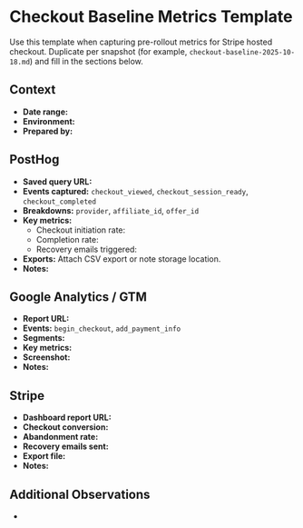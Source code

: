 # Checkout Baseline Metrics Template

Use this template when capturing pre-rollout metrics for Stripe hosted checkout. Duplicate per snapshot (for example, `checkout-baseline-2025-10-18.md`) and fill in the sections below.

## Context
- **Date range:** <!-- e.g., 2024-09-18 → 2024-10-17 -->
- **Environment:** <!-- Production data unless otherwise noted -->
- **Prepared by:** <!-- Name -->

## PostHog
- **Saved query URL:** <!-- Link to the PostHog insight with filters applied -->
- **Events captured:** `checkout_viewed`, `checkout_session_ready`, `checkout_completed`
- **Breakdowns:** `provider`, `affiliate_id`, `offer_id`
- **Key metrics:**
  - Checkout initiation rate: <!-- e.g., 12.3% -->
  - Completion rate: <!-- e.g., 84.7% -->
  - Recovery emails triggered: <!-- number -->
- **Exports:** Attach CSV export or note storage location.
- **Notes:** <!-- anomalies, segments to watch -->

## Google Analytics / GTM
- **Report URL:** <!-- Link to GA / Looker Studio dashboard -->
- **Events:** `begin_checkout`, `add_payment_info`
- **Segments:** <!-- device, traffic source, campaign -->
- **Key metrics:** <!-- conversion %, drop-off points -->
- **Screenshot:** <!-- optional path or link -->
- **Notes:** <!-- differences vs PostHog, tagging issues -->

## Stripe
- **Dashboard report URL:** <!-- Checkout overview link -->
- **Checkout conversion:** <!-- e.g., 78% -->
- **Abandonment rate:** <!-- percent -->
- **Recovery emails sent:** <!-- count -->
- **Export file:** <!-- path to CSV export -->
- **Notes:** <!-- refund anomalies, pending beta features -->

## Additional Observations
- <!-- Add qualitative callouts, e.g., major campaigns in flight, upcoming pricing changes -->

